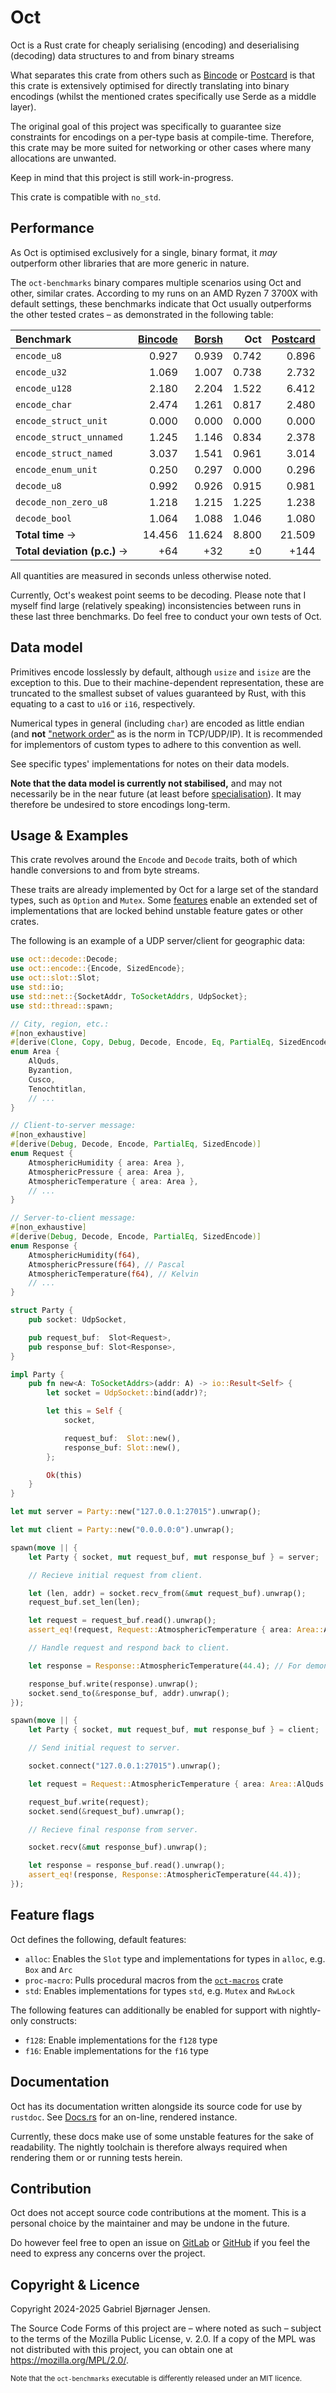 # Oct

Oct is a Rust crate for cheaply serialising (encoding) and deserialising (decoding) data structures to and from binary streams

What separates this crate from others such as [Bincode](https://crates.io/crates/bincode/) or [Postcard](https://crates.io/crates/postcard/) is that this crate is extensively optimised for directly translating into binary encodings (whilst the mentioned crates specifically use Serde as a middle layer).

The original goal of this project was specifically to guarantee size constraints for encodings on a per-type basis at compile-time.
Therefore, this crate may be more suited for networking or other cases where many allocations are unwanted.

Keep in mind that this project is still work-in-progress.

This crate is compatible with `no_std`.

## Performance

As Oct is optimised exclusively for a single, binary format, it *may* outperform other libraries that are more generic in nature.

The `oct-benchmarks` binary compares multiple scenarios using Oct and other, similar crates.
According to my runs on an AMD Ryzen 7 3700X with default settings, these benchmarks indicate that Oct usually outperforms the other tested crates &ndash; as demonstrated in the following table:

| Benchmark                          | [Bincode] | [Borsh] | Oct    | [Postcard] |
| :--------------------------------- | --------: | ------: | -----: | ---------: |
| `encode_u8`                        |     0.927 |   0.939 |  0.742 |      0.896 |
| `encode_u32`                       |     1.069 |   1.007 |  0.738 |      2.732 |
| `encode_u128`                      |     2.180 |   2.204 |  1.522 |      6.412 |
| `encode_char`                      |     2.474 |   1.261 |  0.817 |      2.480 |
| `encode_struct_unit`               |     0.000 |   0.000 |  0.000 |      0.000 |
| `encode_struct_unnamed`            |     1.245 |   1.146 |  0.834 |      2.378 |
| `encode_struct_named`              |     3.037 |   1.541 |  0.961 |      3.014 |
| `encode_enum_unit`                 |     0.250 |   0.297 |  0.000 |      0.296 |
| `decode_u8`                        |     0.992 |   0.926 |  0.915 |      0.981 |
| `decode_non_zero_u8`               |     1.218 |   1.215 |  1.225 |      1.238 |
| `decode_bool`                      |     1.064 |   1.088 |  1.046 |      1.080 |
| **Total time** &#8594;             |    14.456 |  11.624 |  8.800 |     21.509 |
| **Total deviation (p.c.)** &#8594; |       +64 |     +32 |     ±0 |       +144 |

[Bincode]: https://crates.io/crates/bincode/
[Borsh]: https://crates.io/crates/borsh/
[Postcard]: https://crates.io/crates/postcard/

All quantities are measured in seconds unless otherwise noted.

Currently, Oct's weakest point seems to be decoding.
Please note that I myself find large (relatively speaking) inconsistencies between runs in these last three benchmarks.
Do feel free to conduct your own tests of Oct.

## Data model

Primitives encode losslessly by default, although `usize` and `isize` are the exception to this.
Due to their machine-dependent representation, these are truncated to the smallest subset of values guaranteed by Rust, with this equating to a cast to `u16` or `i16`, respectively.

Numerical types in general (including `char`) are encoded as little endian (and **not** ["network order"](https://en.wikipedia.org/wiki/Endianness#Networking) as is the norm in TCP/UDP/IP).
It is recommended for implementors of custom types to adhere to this convention as well.

See specific types' implementations for notes on their data models.

**Note that the data model is currently not stabilised,** and may not necessarily be in the near future (at least before [specialisation](https://github.com/rust-lang/rust/issues/31844/)).
It may therefore be undesired to store encodings long-term.

## Usage & Examples

This crate revolves around the `Encode` and `Decode` traits, both of which handle conversions to and from byte streams.

These traits are already implemented by Oct for a large set of the standard types, such as `Option` and `Mutex`.
Some [features](#feature-flags) enable an extended set of implementations that are locked behind unstable feature gates or other crates.

The following is an example of a UDP server/client for geographic data:

```rust
use oct::decode::Decode;
use oct::encode::{Encode, SizedEncode};
use oct::slot::Slot;
use std::io;
use std::net::{SocketAddr, ToSocketAddrs, UdpSocket};
use std::thread::spawn;

// City, region, etc.:
#[non_exhaustive]
#[derive(Clone, Copy, Debug, Decode, Encode, Eq, PartialEq, SizedEncode)]
enum Area {
    AlQuds,
    Byzantion,
    Cusco,
    Tenochtitlan,
    // ...
}

// Client-to-server message:
#[non_exhaustive]
#[derive(Debug, Decode, Encode, PartialEq, SizedEncode)]
enum Request {
    AtmosphericHumidity { area: Area },
    AtmosphericPressure { area: Area },
    AtmosphericTemperature { area: Area },
    // ...
}

// Server-to-client message:
#[non_exhaustive]
#[derive(Debug, Decode, Encode, PartialEq, SizedEncode)]
enum Response {
    AtmosphericHumidity(f64),
    AtmosphericPressure(f64), // Pascal
    AtmosphericTemperature(f64), // Kelvin
    // ...
}

struct Party {
    pub socket: UdpSocket,

    pub request_buf:  Slot<Request>,
    pub response_buf: Slot<Response>,
}

impl Party {
    pub fn new<A: ToSocketAddrs>(addr: A) -> io::Result<Self> {
        let socket = UdpSocket::bind(addr)?;

        let this = Self {
            socket,

            request_buf:  Slot::new(),
            response_buf: Slot::new(),
        };

        Ok(this)
    }
}

let mut server = Party::new("127.0.0.1:27015").unwrap();

let mut client = Party::new("0.0.0.0:0").unwrap();

spawn(move || {
    let Party { socket, mut request_buf, mut response_buf } = server;

    // Recieve initial request from client.

    let (len, addr) = socket.recv_from(&mut request_buf).unwrap();
    request_buf.set_len(len);

    let request = request_buf.read().unwrap();
    assert_eq!(request, Request::AtmosphericTemperature { area: Area::AlQuds });

    // Handle request and respond back to client.

    let response = Response::AtmosphericTemperature(44.4); // For demonstration's sake.

    response_buf.write(response).unwrap();
    socket.send_to(&response_buf, addr).unwrap();
});

spawn(move || {
    let Party { socket, mut request_buf, mut response_buf } = client;

    // Send initial request to server.

    socket.connect("127.0.0.1:27015").unwrap();

    let request = Request::AtmosphericTemperature { area: Area::AlQuds };

    request_buf.write(request);
    socket.send(&request_buf).unwrap();

    // Recieve final response from server.

    socket.recv(&mut response_buf).unwrap();

    let response = response_buf.read().unwrap();
    assert_eq!(response, Response::AtmosphericTemperature(44.4));
});
```

## Feature flags

Oct defines the following, default features:

* `alloc`: Enables the `Slot` type and implementations for types in `alloc`, e.g. `Box` and `Arc`
* `proc-macro`: Pulls procedural macros from the [`oct-macros`](https://crates.io/crates/oct-macros/) crate
* `std`: Enables implementations for types `std`, e.g. `Mutex` and `RwLock`

The following features can additionally be enabled for support with nightly-only constructs:

* `f128`: Enable implementations for the `f128` type
* `f16`: Enable implementations for the `f16` type

## Documentation

Oct has its documentation written alongside its source code for use by `rustdoc`.
See [Docs.rs](https://docs.rs/oct/latest/oct/) for an on-line, rendered instance.

Currently, these docs make use of some unstable features for the sake of readability.
The nightly toolchain is therefore always required when rendering them or or running tests herein.

## Contribution

Oct does not accept source code contributions at the moment.
This is a personal choice by the maintainer and may be undone in the future.

Do however feel free to open an issue on [GitLab](https://gitlab.com/bjoernager/oct/issues/) or [GitHub](https://github.com/bjoernager/oct/issues/) if you feel the need to express any concerns over the project.

## Copyright & Licence

Copyright 2024-2025 Gabriel Bjørnager Jensen.

The Source Code Forms of this project are &ndash; where noted as such &ndash; subject to the terms of the Mozilla Public License, v. 2.0.
If a copy of the MPL was not distributed with this project, you can obtain one at <https://mozilla.org/MPL/2.0/>.

<sub>Note that the `oct-benchmarks` executable is differently released under an MIT licence.</sub>
